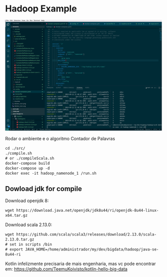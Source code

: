 # Hadoop Example

![example](./example.gif)

Rodar o ambiente e o algoritmo Contador de Palavras

```
cd ./src/
./compile.sh 
# or ./compileScala.sh
docker-compose build
docker-compose up -d
docker exec -it hadoop_namenode_1 /run.sh
```

## Dowload jdk for compile

Download openjdk 8:
```
wget https://download.java.net/openjdk/jdk8u44/ri/openjdk-8u44-linux-x64.tar.gz
```
Download scala 2.13.0:
```
wget https://github.com/scala/scala3/releases/download/2.13.0/scala-2.13.0.tar.gz
# set in scripts /bin 
# export JAVA_HOME=/home/administrador/my/dev/bigdata/hadoop/java-se-8u44-ri
```

Kotlin infelizmente precisaria de mais engenharia, mas vc pode encontrar em: https://github.com/TeemuKoivisto/kotlin-hello-big-data

